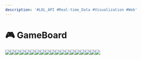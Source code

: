```yaml
---
description: '#LOL_API #Real-time_Data #Visualization #Web'
---
```


# 🎮 GameBoard

![](../../../.gitbook/assets/lol\_api를\_이용한\_GameBoard\_제작\_페이지\_01.png)![](../../../.gitbook/assets/lol\_api를\_이용한\_GameBoard\_제작\_페이지\_02.png)![](../../../.gitbook/assets/lol\_api를\_이용한\_GameBoard\_제작\_페이지\_03.png)![](../../../.gitbook/assets/lol\_api를\_이용한\_GameBoard\_제작\_페이지\_04.png)![](../../../.gitbook/assets/lol\_api를\_이용한\_GameBoard\_제작\_페이지\_05.png)![](../../../.gitbook/assets/lol\_api를\_이용한\_GameBoard\_제작\_페이지\_06.png)![](../../../.gitbook/assets/lol\_api를\_이용한\_GameBoard\_제작\_페이지\_07.png)![](../../../.gitbook/assets/lol\_api를\_이용한\_GameBoard\_제작\_페이지\_08.png)![](../../../.gitbook/assets/lol\_api를\_이용한\_GameBoard\_제작\_페이지\_09.png)![](../../../.gitbook/assets/lol\_api를\_이용한\_GameBoard\_제작\_페이지\_10.png)![](../../../.gitbook/assets/lol\_api를\_이용한\_GameBoard\_제작\_페이지\_11.png)![](../../../.gitbook/assets/lol\_api를\_이용한\_GameBoard\_제작\_페이지\_12.png)![](../../../.gitbook/assets/lol\_api를\_이용한\_GameBoard\_제작\_페이지\_13.png)![](../../../.gitbook/assets/lol\_api를\_이용한\_GameBoard\_제작\_페이지\_14.png)![](../../../.gitbook/assets/lol\_api를\_이용한\_GameBoard\_제작\_페이지\_15.png)![](../../../.gitbook/assets/lol\_api를\_이용한\_GameBoard\_제작\_페이지\_16.png)![](../../../.gitbook/assets/lol\_api를\_이용한\_GameBoard\_제작\_페이지\_17.png)![](../../../.gitbook/assets/lol\_api를\_이용한\_GameBoard\_제작\_페이지\_18.png)![](../../../.gitbook/assets/lol\_api를\_이용한\_GameBoard\_제작\_페이지\_19.png)
